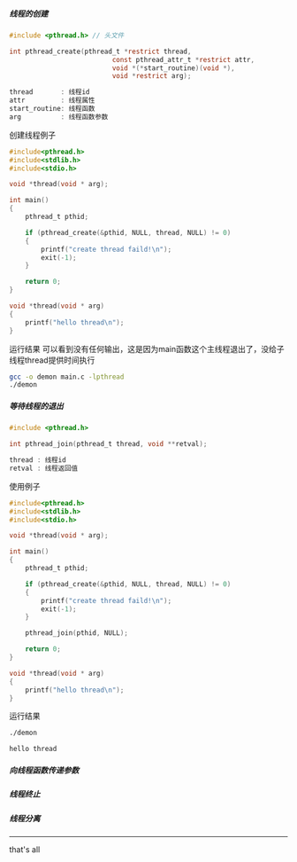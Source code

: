 ##### 线程的创建

```c
#include <pthread.h> // 头文件

int pthread_create(pthread_t *restrict thread,
                          const pthread_attr_t *restrict attr,
                          void *(*start_routine)(void *),
                          void *restrict arg);

thread       : 线程id
attr         : 线程属性
start_routine: 线程函数
arg          : 线程函数参数
```

创建线程例子

```c
#include<pthread.h>
#include<stdlib.h>
#include<stdio.h>

void *thread(void * arg);

int main()
{
	pthread_t pthid;

	if (pthread_create(&pthid, NULL, thread, NULL) != 0)
	{
		printf("create thread faild!\n");
		exit(-1);
	}

	return 0;
}

void *thread(void * arg)
{
	printf("hello thread\n");
}
```

运行结果
可以看到没有任何输出，这是因为main函数这个主线程退出了，没给子线程thread提供时间执行
```bash
gcc -o demon main.c -lpthread
./demon
```

##### 等待线程的退出

```c
#include <pthread.h>

int pthread_join(pthread_t thread, void **retval);

thread : 线程id
retval : 线程返回值
```

使用例子

```c
#include<pthread.h>
#include<stdlib.h>
#include<stdio.h>

void *thread(void * arg);

int main()
{
	pthread_t pthid;

	if (pthread_create(&pthid, NULL, thread, NULL) != 0)
	{
		printf("create thread faild!\n");
		exit(-1);
	}

	pthread_join(pthid, NULL);

	return 0;
}

void *thread(void * arg)
{
	printf("hello thread\n");
}
```

运行结果

```bash
./demon 

hello thread
```

##### 向线程函数传递参数


##### 线程终止

##### 线程分离


---
that's all
